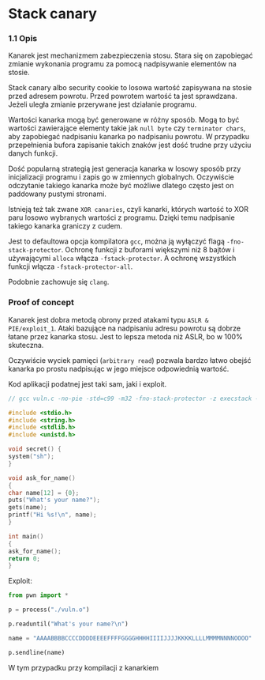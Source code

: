 # Stack canary

### 1.1 Opis

Kanarek jest mechanizmem zabezpieczenia stosu. Stara się on zapobiegać zmianie wykonania programu za pomocą nadpisywanie elementów na stosie.

Stack canary albo security cookie to losowa wartość zapisywana na stosie przed adresem powrotu. Przed powrotem wartość ta jest sprawdzana. Jeżeli uległa zmianie przerywane jest działanie programu.

Wartości kanarka mogą być generowane w różny sposób. Mogą to być wartości zawierające elementy takie jak `null byte` czy `terminator chars`, aby zapobiegać nadpisaniu kanarka po nadpisaniu powrotu. W przypadku przepełnienia bufora zapisanie takich znaków jest dość trudne przy użyciu danych funkcji.

Dość popularną strategią jest generacja kanarka w losowy sposób przy inicjalizacji programu i zapis go w zmiennych globalnych. Oczywiście odczytanie takiego kanarka może być możliwe dlatego często jest on paddowany pustymi stronami.

Istnieją też tak zwane `XOR canaries`, czyli kanarki, których wartość to XOR paru losowo wybranych wartości z programu. Dzięki temu nadpisanie takiego kanarka graniczy z cudem.

Jest to defaultowa opcja kompilatora `gcc`, można ją wyłączyć flagą `-fno-stack-protector`. Ochronę funkcji z buforami większymi niż 8 bajtów i używającymi `alloca` włącza `-fstack-protector`. A ochronę wszystkich funkcji włącza `-fstack-protector-all`.

Podobnie zachowuje się `clang`.


### Proof of concept

Kanarek jest dobra metodą obrony przed atakami typu `ASLR & PIE/exploit_1`. Ataki bazujące na nadpisaniu adresu powrotu są dobrze łatane przez kanarka stosu. Jest to lepsza metoda niż ASLR, bo w 100% skuteczna.

Oczywiście wyciek pamięci (`arbitrary read`) pozwala bardzo łatwo obejść kanarka po prostu nadpisując w jego miejsce odpowiednią wartość.

Kod aplikacji podatnej jest taki sam, jaki  i exploit.

```c
// gcc vuln.c -no-pie -std=c99 -m32 -fno-stack-protector -z execstack -w -o vuln.o

#include <stdio.h>
#include <string.h>
#include <stdlib.h>
#include <unistd.h>

void secret() {
system("sh");
}

void ask_for_name()
{
char name[12] = {0};
puts("What's your name?");
gets(name);
printf("Hi %s!\n", name);
}

int main()
{
ask_for_name();
return 0;
}
```
Exploit:
```python
from pwn import *

p = process("./vuln.o")

p.readuntil("What's your name?\n")

name = "AAAABBBBCCCCDDDDEEEEFFFFGGGGHHHHIIIIJJJJKKKKLLLLMMMMNNNNOOOO"

p.sendline(name)
```

W tym przypadku przy kompilacji z kanarkiem